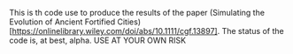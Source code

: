 This is th code use to produce the results of the paper (Simulating the Evolution of Ancient Fortified Cities)[https://onlinelibrary.wiley.com/doi/abs/10.1111/cgf.13897]. The status of the code is, at best, alpha. USE AT YOUR OWN RISK